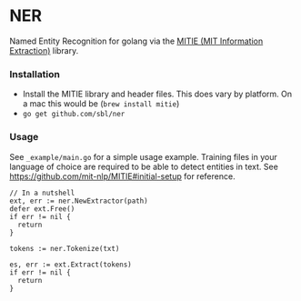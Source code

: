 # NER

Named Entity Recognition for golang via the [MITIE (MIT Information
Extraction)](https://github.com/mit-nlp/MITIE) library.

### Installation

- Install the MITIE library and header files. This does vary by platform. On a
  mac this would be (`brew install mitie`)
- `go get github.com/sbl/ner`

### Usage

See `_example/main.go` for a simple usage example. Training files in your
language of choice are required to be able to detect entities in text. See
https://github.com/mit-nlp/MITIE#initial-setup for reference.

```
// In a nutshell
ext, err := ner.NewExtractor(path)
defer ext.Free()
if err != nil {
  return
}

tokens := ner.Tokenize(txt)

es, err := ext.Extract(tokens)
if err != nil {
  return
}
```
